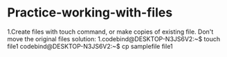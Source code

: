 # Practice-working-with-files
1.Create files with touch command, or make copies of existing file.
  Don't move the original files
solution:
1.codebind@DESKTOP-N3JS6V2:~$ touch file1
  codebind@DESKTOP-N3JS6V2:~$ cp samplefile file1 
